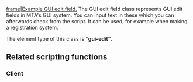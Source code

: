 [frame|Example GUI edit field.](/docs/image:gui-edit.png.md "wikilink") The GUI edit field class represents GUI edit fields in MTA's GUI system. You can input text in these which you can afterwards check from the script. It can be used, for example when making a registration system.

The element type of this class is **“gui-edit”**.

Related scripting functions
---------------------------

### Client
